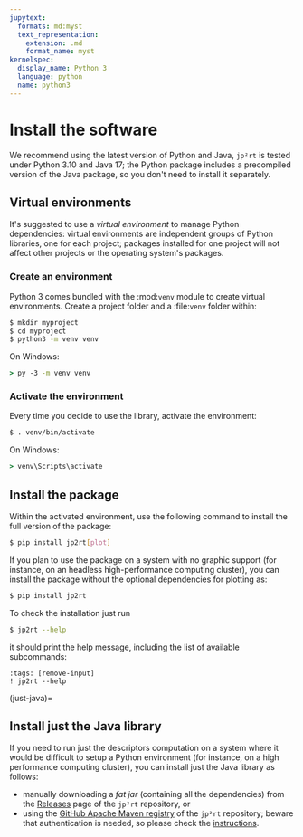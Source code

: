 ```yaml
---
jupytext:
  formats: md:myst
  text_representation:
    extension: .md
    format_name: myst
kernelspec:
  display_name: Python 3
  language: python
  name: python3
---
```


# Install the software

We recommend using the latest version of Python and Java, `jp²rt` is tested
under Python 3.10 and Java 17; the Python package includes a precompiled version
of the Java package, so you don't need to install it separately.

## Virtual environments

It's suggested to use a *virtual environment* to manage Python dependencies:
virtual environments are independent groups of Python libraries, one for each
project; packages installed for one project will not affect other projects or
the operating system's packages.

### Create an environment

Python 3 comes bundled with the :mod:`venv` module to create virtual
environments. Create a project folder and a :file:`venv` folder within:

```bash
$ mkdir myproject
$ cd myproject
$ python3 -m venv venv
```

On Windows:

```bat
> py -3 -m venv venv
```

### Activate the environment

Every time you decide to use the library, activate the environment:


```bash
$ . venv/bin/activate
```

On Windows:

```bat
> venv\Scripts\activate
```

## Install the package

Within the activated environment, use the following command to install the full
version of the package:

```bash
$ pip install jp2rt[plot]
```

If you plan to use the package on a system with no graphic support (for
instance, on an headless high-performance computing cluster), you can install
the package without the optional dependencies for plotting as:

```bash
$ pip install jp2rt
```

To check the installation just run

```bash
$ jp2rt --help
```

it should print the help message, including the list of
available subcommands:

```{code-cell} ipython3
:tags: [remove-input]
! jp2rt --help
```

(just-java)=
## Install just the Java library

If you need to run just the descriptors computation on a system where it would
be difficult to setup a Python environment (for instance, on a high performance
computing cluster), you can install just the Java library as follows:

* manually downloading a *fat jar* (containing all the dependencies) from the
  [Releases](https://github.com/mapio/jp2rt/releases) page of the `jp²rt`
  repository, or
* using the [GitHub Apache Maven
  registry](https://github.com/mapio?tab=packages&repo_name=jp2rt) of the
  `jp²rt` repository; beware that authentication is needed, so please check the
  [instructions](https://docs.github.com/en/packages/working-with-a-github-packages-registry/working-with-the-apache-maven-registry#installing-a-package).

